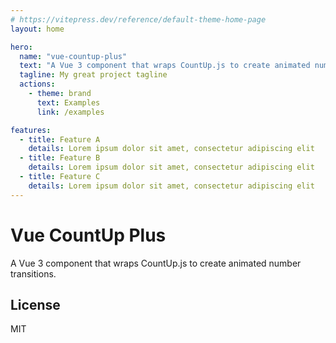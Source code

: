 ```yaml
---
# https://vitepress.dev/reference/default-theme-home-page
layout: home

hero:
  name: "vue-countup-plus"
  text: "A Vue 3 component that wraps CountUp.js to create animated number transitions"
  tagline: My great project tagline
  actions:
    - theme: brand
      text: Examples
      link: /examples

features:
  - title: Feature A
    details: Lorem ipsum dolor sit amet, consectetur adipiscing elit
  - title: Feature B
    details: Lorem ipsum dolor sit amet, consectetur adipiscing elit
  - title: Feature C
    details: Lorem ipsum dolor sit amet, consectetur adipiscing elit
---
```


# Vue CountUp Plus

A Vue 3 component that wraps CountUp.js to create animated number transitions.


## License

MIT
